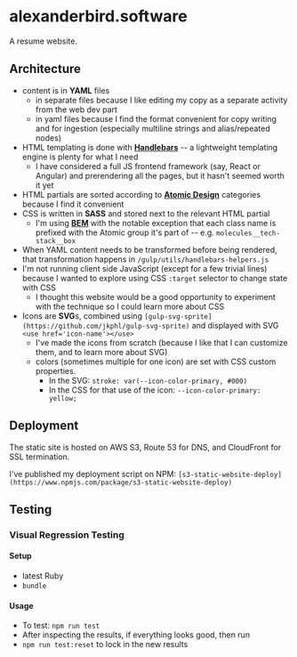 # alexanderbird.software
A resume website.

## Architecture
 - content is in **YAML** files
   - in separate files because I like editing my copy as a separate activity from the web dev part
   - in yaml files because I find the format convenient for copy writing and for ingestion (especially multiline strings and alias/repeated nodes)
 - HTML templating is done with **[Handlebars](https://handlebarsjs.com/)** -- a lightweight templating engine is plenty for what I need
   - I have considered a full JS frontend framework (say, React or Angular) and prerendering all the pages, but it hasn't seemed worth it yet
 - HTML partials are sorted according to **[Atomic Design](http://bradfrost.com/blog/post/atomic-web-design/)** categories because I find it convenient
 - CSS is written in **SASS** and stored next to the relevant HTML partial
   - I'm using **[BEM](http://getbem.com/naming/)** with the notable exception that each class name is prefixed with the Atomic group it's part of -- e.g. `molecules__tech-stack__box`
 - When YAML content needs to be transformed before being rendered, that transformation happens in `/gulp/utils/handlebars-helpers.js` 
 - I'm not running client side JavaScript (except for a few trivial lines) because I wanted to explore using CSS `:target` selector to change state with CSS
   - I thought this website would be a good opportunity to experiment with the technique so I could learn more about CSS
 - Icons are **SVG**s, combined using `[gulp-svg-sprite](https://github.com/jkphl/gulp-svg-sprite)` and displayed with SVG `<use href='icon-name'></use>`
   - I've made the icons from scratch (because I like that I can customize them, and to learn more about SVG)
   - colors (sometimes multiple for one icon) are set with CSS custom properties. 
     - In the SVG: `stroke: var(--icon-color-primary, #000)`
     - In the CSS for that use of the icon: `--icon-color-primary: yellow;`

## Deployment
The static site is hosted on AWS S3, Route 53 for DNS, and CloudFront for SSL termination.

I've published my deployment script on NPM: `[s3-static-website-deploy](https://www.npmjs.com/package/s3-static-website-deploy)`

## Testing

### Visual Regression Testing
#### Setup
 - latest Ruby
 - `bundle`

#### Usage
 - To test: `npm run test`
 - After inspecting the results, if everything looks good, then run
  - `npm run test:reset` to lock in the new results
